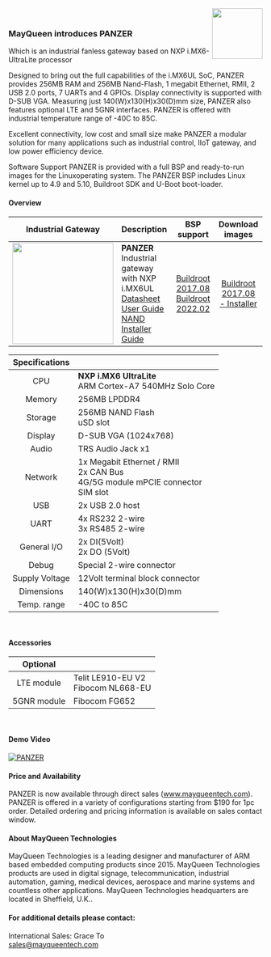 <img src="https://www.mayqueentech.com/img/logo.png" width="100" align="right">
<br>

### MayQueen introduces PANZER
Which is an industrial fanless gateway based on NXP i.MX6-UltraLite processor

Designed to bring out the full capabilities of the i.MX6UL SoC, PANZER provides 256MB RAM and 256MB Nand-Flash, 1 megabit Ethernet, RMII, 2 USB 2.0 ports, 7 UARTs and 4 GPIOs. Display connectivity is supported with D-SUB VGA. Measuring just 140(W)x130(H)x30(D)mm size, PANZER also features optional LTE and 5GNR interfaces. PANZER is offered with industrial temperature range of -40C to 85C.

Excellent connectivity, low cost and small size make PANZER a modular solution for many applications such as industrial control, IIoT gateway, and low power efficiency device.

Software Support
PANZER is provided with a full BSP and ready-to-run images for the Linuxoperating system.
The PANZER BSP includes Linux kernel up to 4.9 and 5.10, Buildroot SDK and U-Boot boot-loader.
<br>

#### Overview
|                         Industrial Gateway                        | Description                                                  |                       BSP support                       |                       Download images                        |
| :----------------------------------------------------------: | :----------------------------------------------------------- | :---------------------------------------------------------: | :----------------------------------------------------------: |
| <img src="https://mayqueentech.com/img/panzer.png" width="200"/> | **PANZER** <br /> Industrial gateway with NXP i.MX6UL <br/> [Datasheet](https://www.dropbox.com/scl/fi/vov0f6ddody1yum5l1bnk/panzer.pdf?rlkey=k1sq0sodmykqjgrtrghfatapv&dl=0) <br /> [User Guide](https://www.dropbox.com/s/sdmyaglnwi2dn2j/MQ_PANZER_Quick_Guide.pdf?dl=0) <br />[NAND Installer Guide](https://www.dropbox.com/scl/fi/lr0nni2s3rrlp1ab2zews/PANZER_NAND_Installer_User_Manual.pdf?rlkey=3ibohm9noqqpb90wraq4jkfc1&dl=0)  | [Buildroot 2017.08](https://github.com/mayqueen-lab/buildroot/tree/201708-nxp-1.0.0-ga-wip) <br /> [Buildroot 2022.02](https://github.com/mayqueen-lab/buildroot/tree/202002-mq-1.0.0-ga-lioncatzoo) | [Buildroot 2017.08 - Installer](https://www.dropbox.com/s/7qayt56jy8ieq93/20171220_panzer_buildroot-v201708_installer.zip?dl=0) |


|                         Specifications                         |                                                   |
| :----------------------------------------------------------: | :----------------------------------------------------------- |
| CPU | **NXP i.MX6 UltraLite** <br />    ARM Cortex-A7 540MHz Solo Core |
| Memory | 256MB LPDDR4 |
| Storage | 256MB NAND Flash <br /> uSD slot|
| Display | D-SUB VGA (1024x768) |
| Audio | TRS Audio Jack x1 |
| Network | 1x Megabit Ethernet / RMII <br /> 2x CAN Bus <br />4G/5G module mPCIE connector <br /> SIM slot |
| USB | 2x USB 2.0 host |
| UART | 4x RS232 2-wire <br /> 3x RS485 2-wire |
| General I/O | 2x DI(5Volt) <br /> 2x DO (5Volt) |
| Debug | Special 2-wire connector |
| Supply Voltage | 12Volt terminal block connector |
| Dimensions | 140(W)x130(H)x30(D)mm |
| Temp. range | -40C to 85C |
<br>

#### Accessories

|                         Optional                         |                                                   |
| :----------------------------------------------------------: | :----------------------------------------------------------- |
| LTE module | Telit LE910-EU V2 <br /> Fibocom NL668-EU|
| 5GNR module | Fibocom FG652|
<br>

#### Demo Video
[![PANZER](https://res.cloudinary.com/marcomontalbano/image/upload/v1700847760/video_to_markdown/images/youtube--B2_YF99YrIs-c05b58ac6eb4c4700831b2b3070cd403.jpg)](https://www.youtube.com/watch?v=B2_YF99YrIs "PANZER")
<br>

#### Price and Availability
PANZER is now available through direct sales (www.mayqueentech.com).
PANZER is offered in a variety of configurations starting from $190 for 1pc order.
Detailed ordering and pricing information is available on sales contact window.
<br>

#### About MayQueen Technologies
MayQueen Technologies is a leading designer and manufacturer of ARM based embedded computing products since 2015.
MayQueen Technologies products are used in digital signage, telecommunication, industrial automation, gaming, medical devices, aerospace and marine systems and countless other applications.
MayQueen Technologies headquarters are located in Sheffield, U.K..
<br>

#### For additional details please contact:

International Sales: Grace To
<br> 
sales@mayqueentech.com 

